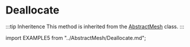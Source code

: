 # Deallocate

:::tip Inheritence
This method is inherited from the [AbstractMesh](../AbstractMesh/AbstractMesh_.md) class.
:::

import EXAMPLE5 from "../AbstractMesh/Deallocate.md";

<EXAMPLE5 />
